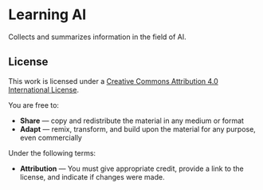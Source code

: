 # Learning AI

Collects and summarizes information in the field of AI.

## License

This work is licensed under a [Creative Commons Attribution 4.0 International License](http://creativecommons.org/licenses/by/4.0/).


You are free to:
- **Share** — copy and redistribute the material in any medium or format
- **Adapt** — remix, transform, and build upon the material for any purpose, even commercially

Under the following terms:
- **Attribution** — You must give appropriate credit, provide a link to the license, and indicate if changes were made.